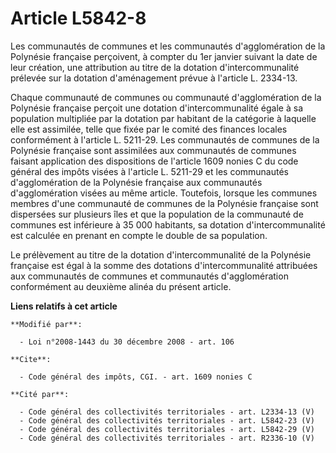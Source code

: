 # Article L5842-8

Les communautés de communes et les communautés d'agglomération de la Polynésie française perçoivent, à compter du 1er janvier
suivant la date de leur création, une attribution au titre de la dotation d'intercommunalité prélevée sur la dotation
d'aménagement prévue à l'article L. 2334-13. 

Chaque communauté de communes ou communauté d'agglomération de la Polynésie française perçoit une dotation d'intercommunalité
égale à sa population multipliée par la dotation par habitant de la catégorie à laquelle elle est assimilée, telle que fixée
par le comité des finances locales conformément à l'article L. 5211-29. Les communautés de communes de la Polynésie française
sont assimilées aux communautés de communes faisant application des dispositions de l'article 1609 nonies C du code général
des impôts visées à l'article L. 5211-29 et les communautés d'agglomération de la Polynésie française aux communautés
d'agglomération visées au même article. Toutefois, lorsque les communes membres d'une communauté de communes de la Polynésie
française sont dispersées sur plusieurs îles et que la population de la communauté de communes est inférieure à 35 000
habitants, sa dotation d'intercommunalité est calculée en prenant en compte le double de sa population. 

Le prélèvement au titre de la dotation d'intercommunalité de la Polynésie française est égal à la somme des dotations
d'intercommunalité attribuées aux communautés de communes et communautés d'agglomération conformément au deuxième alinéa du
présent article.

**Liens relatifs à cet article**

	**Modifié par**:

	  - Loi n°2008-1443 du 30 décembre 2008 - art. 106

	**Cite**:

	  - Code général des impôts, CGI. - art. 1609 nonies C

	**Cité par**:

	  - Code général des collectivités territoriales - art. L2334-13 (V)
	  - Code général des collectivités territoriales - art. L5842-23 (V)
	  - Code général des collectivités territoriales - art. L5842-29 (V)
	  - Code général des collectivités territoriales - art. R2336-10 (V)
